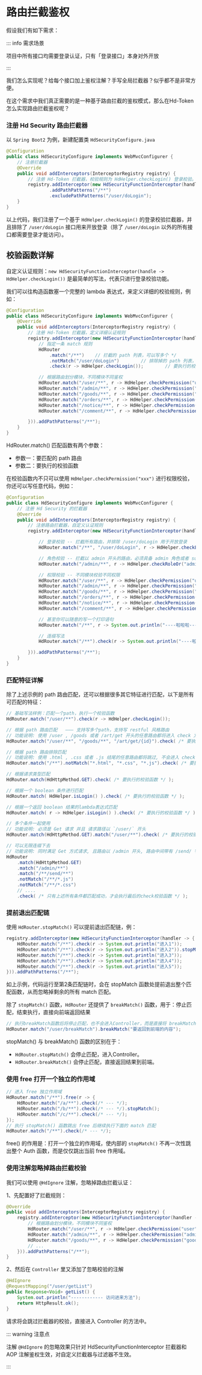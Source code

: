 # 路由拦截鉴权

假设我们有如下需求：

::: info 需求场景

项目中所有接口均需要登录认证，只有「登录接口」本身对外开放

:::


我们怎么实现呢？给每个接口加上鉴权注解？手写全局拦截器？似乎都不是非常方便。

在这个需求中我们真正需要的是一种基于路由拦截的鉴权模式，那么在Hd-Token怎么实现路由拦截鉴权呢？

### 注册 Hd Security 路由拦截器

以 `Spring Boot2` 为例，新建配置类 `HdSecurityConfigure.java`

```java {7}
@Configuration
public class HdSecurityConfigure implements WebMvcConfigurer {
    // 注册拦截器
    @Override
    public void addInterceptors(InterceptorRegistry registry) {
        // 注册 Hd-Token 拦截器，校验规则为 HdHelper.checkLogin() 登录校验。
        registry.addInterceptor(new HdSecurityFunctionInterceptor(handle -> HdHelper.checkLogin()))
                .addPathPatterns("/**")
                .excludePathPatterns("/user/doLogin"); 
    }
}
```

以上代码，我们注册了一个基于 `HdHelper.checkLogin()` 的登录校验拦截器，并且排除了 `/user/doLogin` 接口用来开放登录（除了 `/user/doLogin` 以外的所有接口都需要登录才能访问）。

## 校验函数详解

自定义认证规则：`new HdSecurityFunctionInterceptor(handle -> HdHelper.checkLogin())` 是最简单的写法，代表只进行登录校验功能。

我们可以往构造函数塞一个完整的 lambda 表达式，来定义详细的校验规则，例如：

```java
@Configuration
public class HdSecurityConfigure implements WebMvcConfigurer {
    @Override
    public void addInterceptors(InterceptorRegistry registry) {
        // 注册 Hd-Token 拦截器，定义详细认证规则 
        registry.addInterceptor(new HdSecurityFunctionInterceptor(handler -> {
            // 指定一条 match 规则
            HdRouter
                .match("/**")    // 拦截的 path 列表，可以写多个 */
                .notMatch("/user/doLogin")        // 排除掉的 path 列表，可以写多个 
                .check(r -> HdHelper.checkLogin());        // 要执行的校验动作，可以写完整的 lambda 表达式

            // 根据路由划分模块，不同模块不同鉴权 
            HdRouter.match("/user/**", r -> HdHelper.checkPermission("user"));
            HdRouter.match("/admin/**", r -> HdHelper.checkPermission("admin"));
            HdRouter.match("/goods/**", r -> HdHelper.checkPermission("goods"));
            HdRouter.match("/orders/**", r -> HdHelper.checkPermission("orders"));
            HdRouter.match("/notice/**", r -> HdHelper.checkPermission("notice"));
            HdRouter.match("/comment/**", r -> HdHelper.checkPermission("comment"));

        })).addPathPatterns("/**");
    }
}
```

HdRouter.match() 匹配函数有两个参数：

- 参数一：要匹配的 path 路由
- 参数二：要执行的校验函数

在校验函数内不只可以使用 `HdHelper.checkPermission("xxx")` 进行权限校验，你还可以写任意代码，例如：

```java
@Configuration
public class HdSecurityConfigure implements WebMvcConfigurer {
    // 注册 Hd Security 的拦截器
    @Override
    public void addInterceptors(InterceptorRegistry registry) {
        // 注册路由拦截器，自定义认证规则 
        registry.addInterceptor(new HdSecurityFunctionInterceptor(handler -> {

            // 登录校验 -- 拦截所有路由，并排除 /user/doLogin 用于开放登录 
            HdRouter.match("/**", "/user/doLogin", r -> HdHelper.checkLogin());

            // 角色校验 -- 拦截以 admin 开头的路由，必须具备 admin 角色或者 super-admin 角色才可以通过认证 
            HdRouter.match("/admin/**", r -> HdHelper.checkRoleOr("admin", "super-admin"));

            // 权限校验 -- 不同模块校验不同权限 
            HdRouter.match("/user/**", r -> HdHelper.checkPermission("user"));
            HdRouter.match("/admin/**", r -> HdHelper.checkPermission("admin"));
            HdRouter.match("/goods/**", r -> HdHelper.checkPermission("goods"));
            HdRouter.match("/orders/**", r -> HdHelper.checkPermission("orders"));
            HdRouter.match("/notice/**", r -> HdHelper.checkPermission("notice"));
            HdRouter.match("/comment/**", r -> HdHelper.checkPermission("comment"));

            // 甚至你可以随意的写一个打印语句
            HdRouter.match("/**", r -> System.out.println("----啦啦啦----"));

            // 连缀写法
            HdRouter.match("/**").check(r -> System.out.println("----啦啦啦----"));

        })).addPathPatterns("/**");
    }
}
```

### 匹配特征详解

除了上述示例的 path 路由匹配，还可以根据很多其它特征进行匹配，以下是所有可匹配的特征：

```java
// 基础写法样例：匹配一个path，执行一个校验函数 
HdRouter.match("/user/**").check(r -> HdHelper.checkLogin());

// 根据 path 路由匹配   ——— 支持写多个path，支持写 restful 风格路由 
// 功能说明: 使用 /user , /goods 或者 /art/get 开头的任意路由都将进入 check 方法
HdRouter.match("/user/**", "/goods/**", "/art/get/{id}").check( /* 要执行的校验函数 */ );

// 根据 path 路由排除匹配 
// 功能说明: 使用 .html , .css 或者 .js 结尾的任意路由都将跳过, 不会进入 check 方法
HdRouter.match("/**").notMatch("*.html", "*.css", "*.js").check( /* 要执行的校验函数 */ );

// 根据请求类型匹配 
HdRouter.match(HdHttpMethod.GET).check( /* 要执行的校验函数 */ );

// 根据一个 boolean 条件进行匹配 
HdRouter.match( HdHelper.isLogin() ).check( /* 要执行的校验函数 */ );

// 根据一个返回 boolean 结果的lambda表达式匹配 
HdRouter.match( r -> HdHelper.isLogin() ).check( /* 要执行的校验函数 */ );

// 多个条件一起使用 
// 功能说明: 必须是 Get 请求 并且 请求路径以 `/user/` 开头 
HdRouter.match(HdHttpMethod.GET).match("/user/**").check( /* 要执行的校验函数 */ );

// 可以无限连缀下去 
// 功能说明: 同时满足 Get 方式请求, 且路由以 /admin 开头, 路由中间带有 /send/ 字符串, 路由结尾不能是 .js 和 .css
HdRouter
    .match(HdHttpMethod.GET)
    .match("/admin/**")
    .match("/**/send/**") 
    .notMatch("/**/*.js")
    .notMatch("/**/*.css")
    // ....
    .check( /* 只有上述所有条件都匹配成功，才会执行最后的check校验函数 */ );
```

### 提前退出匹配链

使用 `HdRouter.stopMatch()` 可以提前退出匹配链，例：

```java
registry.addInterceptor(new HdSecurityFunctionInterceptor(handler -> {
    HdRouter.match("/**").check(r -> System.out.println("进入1"));
    HdRouter.match("/**").check(r -> System.out.println("进入2")).stopMatch();
    HdRouter.match("/**").check(r -> System.out.println("进入3"));
    HdRouter.match("/**").check(r -> System.out.println("进入4"));
    HdRouter.match("/**").check(r -> System.out.println("进入5"));
})).addPathPatterns("/**");
```

如上示例，代码运行至第2条匹配链时，会在 stopMatch 函数处提前退出整个匹配函数，从而忽略掉剩余的所有 match 匹配。

除了 `stopMatch()` 函数，`HdRouter` 还提供了 `breakMatch()` 函数，用于：停止匹配，结束执行，直接向前端返回结果

```java
// 执行breakMatch函数后将停止匹配，也不会进入Controller，而是直接将 breakMatch参数 作为返回值输出到前端
HdRouter.match("/user/breakMatch").breakMatch("要返回到前端的内容");
```

stopMatch() 与 breakMatch() 函数的区别在于：

- `HdRouter.stopMatch()` 会停止匹配，进入Controller。
- `HdRouter.breakMatch()` 会停止匹配，直接返回结果到前端。

### 使用 free 打开一个独立的作用域

```java
// 进入 free 独立作用域 
HdRouter.match("/**").free(r -> {
    HdRouter.match("/a/**").check(/* --- */);
    HdRouter.match("/b/**").check(/* --- */).stopMatch();
    HdRouter.match("/c/**").check(/* --- */);
});
// 执行 stopMatch() 函数跳出 free 后继续执行下面的 match 匹配 
HdRouter.match("/**").check(/* --- */);
```

free() 的作用是：打开一个独立的作用域，使内部的 `stopMatch()` 不再一次性跳出整个 Auth 函数，而是仅仅跳出当前 free 作用域。

### 使用注解忽略掉路由拦截校验

我们可以使用 `@HdIgnore` 注解，忽略掉路由拦截认证：

1、先配置好了拦截规则：

```java
@Override
public void addInterceptors(InterceptorRegistry registry) {
    registry.addInterceptor(new HdSecurityFunctionInterceptor(handler -> {
        // 根据路由划分模块，不同模块不同鉴权 
        HdRouter.match("/user/**", r -> HdHelper.checkPermission("user"));
        HdRouter.match("/admin/**", r -> HdHelper.checkPermission("admin"));
        HdRouter.match("/goods/**", r -> HdHelper.checkPermission("goods"));
        // ... 
    })).addPathPatterns("/**");
}
```

2、然后在 `Controller` 里又添加了忽略校验的注解

```java
@HdIgnore
@RequestMapping("/user/getList")
public Response<Void> getList() {
    System.out.println("------------ 访问进来方法"); 
    return HttpResult.ok(); 
}
```

请求将会跳过拦截器的校验，直接进入 Controller 的方法中。

::: warning 注意点

注解 `@HdIgnore` 的忽略效果只针对 HdSecurityFunctionInterceptor 拦截器和 AOP 注解鉴权生效，对自定义拦截器与过滤器不生效。

:::